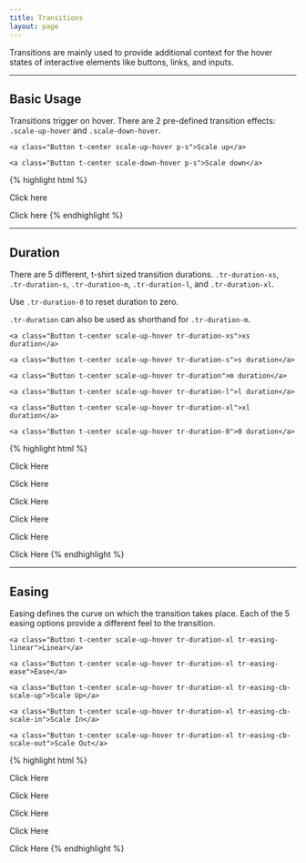 ```yaml
---
title: Transitions
layout: page
---
```


<p class="bg-c-w100">
  <p class="t-l">
    Transitions are mainly used to provide additional context for the hover states of interactive elements like buttons, links, and inputs.
  </p>
</p>

<hr />

<section class="animations p-bottom-larger">

  <H2>Basic Usage</h2>

  <p>
    Transitions trigger on hover. There are 2 pre-defined transition effects: <code>.scale-up-hover</code> and <code>.scale-down-hover</code>.
  </p>

  <div class="container u-clearfix bg-c-g100 p-s">

    <a class="Button t-center scale-up-hover p-s">Scale up</a>

    <a class="Button t-center scale-down-hover p-s">Scale down</a>

  </div>

  {% highlight html %}
  <!-- Transition: scale up -->
  <a class="scale-up-hover">Click here</a>

  <!-- Transition: scale down -->
  <a class="scale-down-hover">Click here</a>
  {% endhighlight %}

</section>

<hr />

<section class="animations-duration p-bottom-larger">

  <H2>Duration</h2>

  <p>
    There are 5 different, t-shirt sized transition durations. <code>.tr-duration-xs</code>, <code>.tr-duration-s</code>, <code>.tr-duration-m</code>, <code>.tr-duration-l</code>, and <code>.tr-duration-xl</code>.
  </p>
  <p>
    Use <code>.tr-duration-0</code> to reset duration to zero.
  </p>
  <p>
    <code>.tr-duration</code> can also be used as shorthand for <code>.tr-duration-m</code>.
  </p>

  <div class="container u-clearfix bg-c-g100 p-s">

    <a class="Button t-center scale-up-hover tr-duration-xs">xs duration</a>

    <a class="Button t-center scale-up-hover tr-duration-s">s duration</a>

    <a class="Button t-center scale-up-hover tr-duration">m duration</a>

  </div>

  <div class="container u-clearfix bg-c-g100 p-s">

    <a class="Button t-center scale-up-hover tr-duration-l">l duration</a>

    <a class="Button t-center scale-up-hover tr-duration-xl">xl duration</a>

    <a class="Button t-center scale-up-hover tr-duration-0">0 duration</a>

  </div>

  {% highlight html %}
  <!-- Transition duration: xs -->
  <a class="Button scale-up-hover tr-duration-xs">Click Here</a>

  <!-- Transition duration: s -->
  <a class="Button scale-up-hover tr-duration-s">Click Here</a>

  <!-- Transition duration: m -->
  <a class="Button scale-up-hover tr-duration-m">Click Here</a>

  <!-- Transition duration: l -->
  <a class="Button scale-up-hover tr-duration-l">Click Here</a>

  <!-- Transition duration: xl -->
  <a class="Button scale-up-hover tr-duration-xl">Click Here</a>

  <!-- No transition duration -->
  <a class="Button scale-up-hover tr-duration-0">Click Here</a>
  {% endhighlight %}

</section>

<hr />

<section class="animations-easing">

  <h2>Easing</h2>

  <p>
    Easing defines the curve on which the transition takes place. Each of the 5 easing options provide a different feel to the transition.
  </p>

  <div class="container u-clearfix bg-c-g100 p-s">

    <a class="Button t-center scale-up-hover tr-duration-xl tr-easing-linear">Linear</a>

    <a class="Button t-center scale-up-hover tr-duration-xl tr-easing-ease">Ease</a>

    <a class="Button t-center scale-up-hover tr-duration-xl tr-easing-cb-scale-up">Scale Up</a>

  </div>

  <div class="container u-clearfix bg-c-g100 p-s">

    <a class="Button t-center scale-up-hover tr-duration-xl tr-easing-cb-scale-in">Scale In</a>

    <a class="Button t-center scale-up-hover tr-duration-xl tr-easing-cb-scale-out">Scale Out</a>

  </div>

  {% highlight html %}
  <!-- Transition easing: linear -->
  <a class="Button scale-up-hover tr-easing-linear">Click Here</a>

  <!-- Transition easing: ease -->
  <a class="Button scale-up-hover tr-easing-ease">Click Here</a>

  <!-- Transition easing: cubic bezier scale-up -->
  <a class="Button scale-up-hover tr-easing-cb-scale-up">Click Here</a>

  <!-- Transition easing: cubic bezier scale-in -->
  <a class="Button scale-up-hover tr-easing-cb-scale-in">Click Here</a>

  <!-- Transition easing: cubic bezier scale-out -->
  <a class="Button scale-up-hover tr-easing-cb-scale-out">Click Here</a>
  {% endhighlight %}

</section>

<script src="http://code.jquery.com/jquery-2.2.4.min.js"></script>
<script src="{{site.baseurl}}/assets/js/scripts.js"></script>
